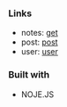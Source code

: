 

### Links

-  notes: [get](https://serverkoppodiary.onrender.com/api/notes)
-  post: [post](https://serverkoppodiary.onrender.com/api/post)
-  user: [user](https://serverkoppodiary.onrender.com/api/user)


### Built with

- NOJE.JS